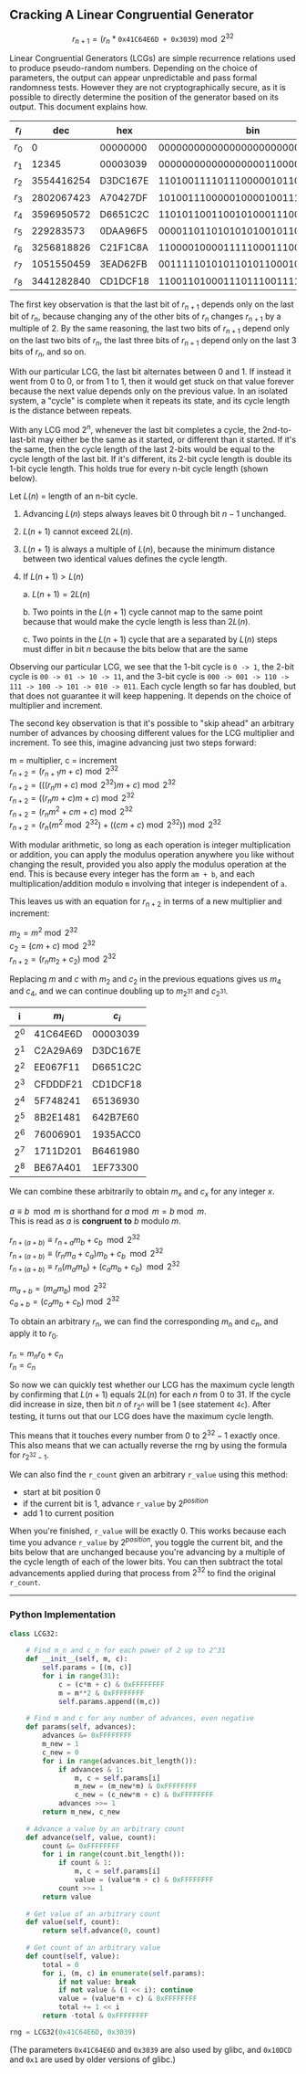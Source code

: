 ## Cracking A Linear Congruential Generator
$$
r_{n+1} = \left(r_n*\texttt{0x41C64E6D + 0x3039}\right) \bmod 2^{32}
$$

Linear Congruential Generators (LCGs) are simple recurrence relations used to produce pseudo-random numbers.  Depending on the choice of parameters, the output can appear unpredictable and pass formal randomness tests.  However they are not cryptographically secure, as it is possible to directly determine the position of the generator based on its output.  This document explains how.
    
|$r_i$|dec|hex|bin|
|-|-|-|-|
|$r_0$|0|00000000|00000000000000000000000000000000|
|$r_1$|12345|00003039|00000000000000000011000000111001|
|$r_2$|3554416254|D3DC167E|11010011110111000001011001111110|
|$r_3$|2802067423|A70427DF|10100111000001000010011111011111|
|$r_4$|3596950572|D6651C2C|11010110011001010001110000101100|
|$r_5$|229283573|0DAA96F5|00001101101010101001011011110101|
|$r_6$|3256818826|C21F1C8A|11000010000111110001110010001010|
|$r_7$|1051550459|3EAD62FB|00111110101011010110001011111011|
|$r_8$|3441282840|CD1DCF18|11001101000111011100111100011000|

The first key observation is that the last bit of $r_{n+1}$ depends only on the last bit of $r_n$, because changing any of the other bits of $r_n$ changes $r_{n+1}$ by a multiple of 2.  By the same reasoning, the last two bits of $r_{n+1}$ depend only on the last two bits of $r_n$, the last three bits of $r_{n+1}$ depend only on the last 3 bits of $r_n$, and so on.

With our particular LCG, the last bit alternates between 0 and 1.  If instead it went from 0 to 0, or from 1 to 1, then it would get stuck on that value forever because the next value depends only on the previous value.  In an isolated system, a "cycle" is complete when it repeats its state, and its cycle length is the distance between repeats.

With any LCG mod $2^n$, whenever the last bit completes a cycle, the 2nd-to-last-bit may either be the same as it started, or different than it started.  If it's the same, then the cycle length of the last 2-bits would be equal to the cycle length of the last bit.  If it's different, its 2-bit cycle length is double its 1-bit cycle length.  This holds true for every n-bit cycle length (shown below).  

Let $L(n)$ = length of an n-bit cycle.  

1. Advancing $L(n)$ steps always leaves bit $0$ through bit $n-1$ unchanged.  

2. $L(n+1)$ cannot exceed $2L(n)$.  

3. $L(n+1)$ is always a multiple of $L(n)$, because the minimum distance between two identical values defines the cycle length.  

4. If $L(n+1) > L(n)$  

    a. $L(n+1) = 2L(n)$  
    
    b. Two points in the $L(n+1)$ cycle cannot map to the same point because that would make the cycle length is less than $2L(n)$.  
    
    c. Two points in the $L(n+1)$ cycle that are a separated by $L(n)$ steps must differ in bit $n$ because the bits below that are the same

Observing our particular LCG, we see that the 1-bit cycle is `0 -> 1`, the 2-bit cycle is `00 -> 01 -> 10 -> 11`, and the 3-bit cycle is `000 -> 001 -> 110 -> 111 -> 100 -> 101 -> 010 -> 011`.  Each cycle length so far has doubled, but that does not guarantee it will keep happening. It depends on the choice of multiplier and increment.

The second key observation is that it's possible to "skip ahead" an arbitrary number of advances by choosing different values for the LCG multiplier and increment.  To see this, imagine advancing just two steps forward:

$\text{m = multiplier, c = increment}$  
$r_{n+2} = (r_{n+1}m + c) \bmod 2^{32}$  
$r_{n+2} = (((r_{n}m + c) \bmod 2^{32})m + c) \bmod 2^{32}$  
$r_{n+2} = ((r_{n}m + c)m + c) \bmod 2^{32}$  
$r_{n+2} = (r_{n}m^2 + cm + c) \bmod 2^{32}$  
$r_{n+2} = (r_{n}(m^2 \bmod 2^{32}) + ((cm + c) \bmod 2^{32})) \bmod 2^{32}$  

With modular arithmetic, so long as each operation is integer multiplication or addition, you can apply the modulus operation anywhere you like without changing the result, provided you also apply the modulus operation at the end.  This is because every integer has the form `am + b`, and each multiplication/addition modulo `m` involving that integer is independent of `a`.

This leaves us with an equation for $r_{n+2}$ in terms of a new multiplier and increment:

$m_2 = m^2 \bmod 2^{32}$  
$c_2 = (cm + c) \bmod 2^{32}$  
$r_{n+2} = (r_nm_2 + c_2) \bmod 2^{32}$  

Replacing $m$ and $c$ with $m_{2}$ and $c_{2}$ in the previous equations gives us $m_4$ and $c_4$, and we can continue doubling up to $m_{2^{31}}$ and $c_{2^{31}}$.  

|i|$m_i$|$c_i$|
|-|-|-|
|$2^{0}$|41C64E6D|00003039|
|$2^{1}$|C2A29A69|D3DC167E|
|$2^{2}$|EE067F11|D6651C2C|
|$2^{3}$|CFDDDF21|CD1DCF18|
|$2^{4}$|5F748241|65136930|
|$2^{5}$|8B2E1481|642B7E60|
|$2^{6}$|76006901|1935ACC0|
|$2^{7}$|1711D201|B6461980|
|$2^{8}$|BE67A401|1EF73300|

We can combine these arbitrarily to obtain $m_{x}$ and $c_{x}$ for any integer $x$.

$a \equiv b \mod m$ is shorthand for $a \bmod m = b \bmod m$.  
This is read as $a$ is **congruent to** $b$ modulo $m$.  

$r_{n+(a+b)} \equiv r_{n+a}m_b + c_b \mod 2^{32}$  
$r_{n+(a+b)} \equiv (r_nm_a  + c_a)m_b + c_b \mod 2^{32}$  
$r_{n+(a+b)} \equiv r_n(m_am_b) + (c_am_b+c_b) \mod 2^{32}$  

$m_{a+b} = (m_am_b) \bmod 2^{32}$  
$c_{a+b} = (c_am_b+c_b) \bmod 2^{32}$  

To obtain an arbitrary $r_n$, we can find the corresponding $m_n$ and $c_n$, and apply it to $r_0$.

$r_n = m_nr_0 + c_n$  
$r_n = c_n$

So now we can quickly test whether our LCG has the maximum cycle length by confirming that $L(n+1)$ equals $2L(n)$ for each $n$ from $0$ to $31$.  If the cycle did increase in size, then bit $n$ of $r_{2^n}$ will be $1$ (see statement `4c`).  After testing, it turns out that our LCG does have the maximum cycle length.

This means that it touches every number from $0$ to $2^{32}-1$ exactly once.  This also means that we can actually reverse the rng by using the formula for $r_{2^{32}-1}$.

We can also find the `r_count` given an arbitrary `r_value` using this method:
- start at bit position 0
- if the current bit is 1, advance `r_value` by $2^{position}$
- add 1 to current position

When you're finished, `r_value` will be exactly $0$.  This works because each time you advance `r_value` by $2^{position}$, you toggle the current bit, and the bits below that are unchanged because you're advancing by a multiple of the cycle length of each of the lower bits.  You can then subtract the total advancements applied during that process from $2^{32}$ to find the original `r_count`.

---

### Python Implementation

```py
class LCG32:
    
    # Find m_n and c_n for each power of 2 up to 2^31
    def __init__(self, m, c):
        self.params = [(m, c)]
        for i in range(31):
            c = (c*m + c) & 0xFFFFFFFF
            m = m**2 & 0xFFFFFFFF
            self.params.append((m,c))
    
    # Find m and c for any number of advances, even negative
    def params(self, advances):
        advances &= 0xFFFFFFFF
        m_new = 1
        c_new = 0
        for i in range(advances.bit_length()):
            if advances & 1:
                m, c = self.params[i]
                m_new = (m_new*m) & 0xFFFFFFFF
                c_new = (c_new*m + c) & 0xFFFFFFFF
            advances >>= 1
        return m_new, c_new
    
    # Advance a value by an arbitrary count
    def advance(self, value, count):
        count &= 0xFFFFFFFF
        for i in range(count.bit_length()):
            if count & 1:
                m, c = self.params[i]
                value = (value*m + c) & 0xFFFFFFFF
            count >>= 1
        return value
    
    # Get value of an arbitrary count
    def value(self, count):
        return self.advance(0, count)
    
    # Get count of an arbitrary value
    def count(self, value):
        total = 0
        for i, (m, c) in enumerate(self.params):
            if not value: break
            if not value & (1 << i): continue
            value = (value*m + c) & 0xFFFFFFFF
            total += 1 << i
        return -total & 0xFFFFFFFF

rng = LCG32(0x41C64E6D, 0x3039)
```

(The parameters `0x41C64E6D` and `0x3039` are also used by glibc, and  `0x10DCD` and `0x1` are used by older versions of glibc.)
